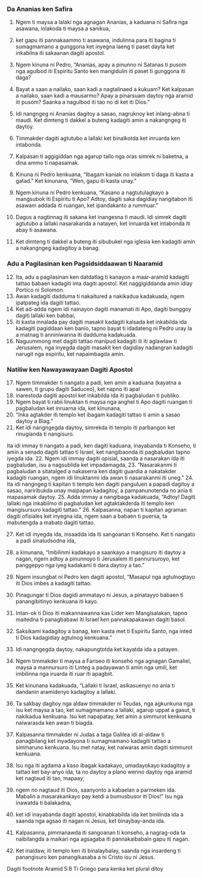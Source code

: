 ### Da Ananias ken Safira

1. Ngem ti maysa a lalaki nga agnagan Ananias, a kaduana ni Safira nga asawana, inlakoda ti maysa a sanikua,
2. ket gapu iti pannakaammo ti asawana, indulinna para iti bagina ti sumagmamano a gunggona ket inyegna laeng ti paset dayta ket inkabilna iti sakaanan dagiti apostol.
3. Ngem kinuna ni Pedro, “Ananias, apay a pinunno ni Satanas ti pusom nga agulbod iti Espiritu Santo ken mangidulin iti paset ti gunggona iti daga?
4. Bayat a saan a nailako, saan kadi a nagtalinaed a kukuam? Ket kalpasan a nailako, saan kadi a mausarmo? Apay a pinarsuam daytoy nga aramid iti pusom? Saanka a nagulbod iti tao no di ket iti Dios.”
5. Idi nangngeg ni Ananias dagitoy a sasao, nagruknoy ket inlang-abna ti maudi. Ket dimteng ti dakkel a buteng kadagiti amin a nakangngeg iti daytoy.
6. Timmakder dagiti agtutubo a lallaki ket binalkotda ket inruarda ken intabonda.

7. Kalpasan ti aggigiddan nga agarup tallo nga oras simrek ni baketna, a dina ammo ti napasamak.
8. Kinuna ni Pedro kenkuana, “Ibagam kaniak no inlakom ti daga iti kasta a gatad.” Ket kinunana, “Wen, gapu iti kasta unay.”
9. Ngem kinuna ni Pedro kenkuana, “Kasano a nagtutulagkayo a mangsubok iti Espiritu ti Apo? Adtoy, dagiti saka dagidiay nangitabon iti asawam addada iti ruangan, ket ipandakanto a rummuar.”
10. Dagus a nagtinnag iti sakana ket inangesna ti maudi. Idi simrek dagiti agtutubo a lallaki nasarakanda a natayen, ket inruarda ket intabonda iti abay ti asawana.
11. Ket dimteng ti dakkel a buteng iti sibubukel nga iglesia ken kadagiti amin a nakangngeg kadagitoy a banag.

### Adu a Pagilasinan ken Pagsidsiddaawan ti Naaramid

12. Ita, adu a pagilasinan ken datdatlag ti kanayon a maar-aramid kadagiti tattao babaen kadagiti ima dagiti apostol. Ket naggigiddanda amin idiay Portico ni Solomon.
13. Awan kadagiti dadduma ti nakaitured a nakikadua kadakuada, ngem ipatpateg ida dagiti tattao.
14. Ket ad-adda ngem idi nainayon dagiti manamati iti Apo, dagiti bunggoy dagiti lallaki ken babbai,
15. iti kasta innalada pay dagiti masakit kadagiti kalsada ket inkabilda ida kadagiti pagiddaan ken banio, tapno bayat ti idadateng ni Pedro uray la a matnag ti anniniwanna iti dadduma kadakuada.
16. Naguummong met dagiti tattao manipud kadagiti ili iti aglawlaw ti Jerusalem, nga inyegda dagiti masakit ken dagidiay nadangran kadagiti narugit nga espiritu, ket napaimbagda amin.

### Natiliw ken Nawayawayaan Dagiti Apostol

17. Ngem timmakder ti nangato a padi, ken amin a kaduana (kayatna a sawen, ti grupo dagiti Saduceo), ket napno iti apal
18. inarestoda dagiti apostol ket inkabilda ida iti pagbaludan ti publiko.
19. Ngem bayat ti rabii linuktan ti maysa nga anghel ti Apo dagiti ruangan ti pagbaludan ket inruarna ida, ket kinunana,
20. “Inka agtakder iti templo ket ibagam kadagiti tattao ti amin a sasao daytoy a Biag.”
21. Ket idi nangngegda daytoy, simrekda iti templo iti parbangon ket rinugianda ti nangisuro.

Ita idi immay ti nangato a padi, ken dagiti kaduana, inayabanda ti Konseho, ti amin a senado dagiti tattao ti Israel, ket nangibaonda iti pagbaludan tapno iyegda ida.
22. Ngem idi immay dagiti opisial, saanda a nasarakan ida iti pagbaludan, isu a nagsublida ket impadamagda,
23. “Nasarakanmi ti pagbaludan a sitatalged a nakaserra ken dagiti guardia a nakatakder kadagiti ruangan, ngem idi linuktanmi ida awan ti nasarakanmi iti uneg.”
24. Ita idi nangngeg ti kapitan ti templo ken dagiti panguluen a papadi dagitoy a sasao, nariribukda unay maipapan kadagitoy, a pampanunotenda no ania ti mapasamak daytoy.
25. Adda immay a nangibaga kadakuada, “Adtoy! Dagiti lallaki nga inkabilmo iti pagbaludan ket agtaktakderda iti templo ken mangisursuro kadagiti tattao.”
26. Kalpasanna, napan ti kapitan agraman dagiti ofisiales ket inyegna ida, ngem saan a babaen ti puersa, ta mabutengda a mabato dagiti tattao.

27. Ket idi inyegda ida, insaadda ida iti sangoanan ti Konseho. Ket ti nangato a padi sinaludsodna ida,
28. a kinunana, “Imbilinmi kadakayo a saankayo a mangisuro iti daytoy a nagan, ngem adtoy a pinunnoyo ti Jerusalem iti pannursuroyo, ket panggepyo nga iyeg kadakami ti dara daytoy a tao.”
29. Ngem insungbat ni Pedro ken dagiti apostol, “Masapul nga agtulnogtayo iti Dios imbes a kadagiti tattao.
30. Pinagungar ti Dios dagidi ammatayo ni Jesus, a pinatayyo babaen ti panangibitinyo kenkuana iti kayo.
31. Intan-ok ti Dios iti makannawanna kas Lider ken Mangisalakan, tapno maitedna ti panagbabawi iti Israel ken pannakapakawan dagiti basol.
32. Saksikami kadagitoy a banag, ken kasta met ti Espiritu Santo, nga inted ti Dios kadagidiay agtulnog kenkuana.”

33. Idi nangngegda daytoy, nakapungtotda ket kayatda ida a patayen.
34. Ngem timmakder ti maysa a Fariseo iti konseho nga agnagan Gamaliel, maysa a mannursuro iti Linteg a padayawan ti amin nga umili, ket imbilinna nga iruarda iti ruar iti apagbiit.
35. Ket kinunana kadakuada, “Lallaki ti Israel, asikasuenyo no ania ti dandanin aramidenyo kadagitoy a lallaki.
36. Ta sakbay dagitoy nga aldaw timmakder ni Teudas, nga agkunkuna nga isu ket maysa a tao, ket sumagmamano a lallaki, agarup uppat a gasut, ti nakikadua kenkuana. Isu ket napapatay, ket amin a simmurot kenkuana naiwarasda ken awan ti biagda.
37. Kalpasanna timmakder ni Judas a taga Galilea idi al-aldaw ti panagbilang ket inyadayona ti sumagmamano kadagiti tattao a simmaruno kenkuana. Isu met natay, ket naiwaras amin dagiti simmurot kenkuana.
38. Isu nga iti agdama a kaso ibagak kadakayo, umadayokayo kadagitoy a tattao ket bay-anyo ida, ta no daytoy a plano wenno daytoy nga aramid ket nagtaud iti tao, mapaay;
39. ngem no nagtaud iti Dios, saanyonto a kabaelan a parmeken ida. Mabalin a masarakankayo pay ketdi a bumusbusor iti Dios!” Isu nga inawatda ti balakadna,
40. ket idi inayabanda dagiti apostol, kinabkabilda ida ket binilinda ida a saanda nga agsao iti nagan ni Jesus, ket binaybay-anda ida.
41. Kalpasanna, pimmanawda iti sangoanan ti konseho, a nagrag-oda ta naibilangda a maikari nga agsagaba iti pannakaibabain gapu iti nagan.
42. Ket inaldaw, iti templo ken iti binalaybalay, saanda nga insardeng ti panangisuro ken panangikasaba a ni Cristo isu ni Jesus.

Dagiti footnote
Aramid 5:8 Ti Griego para kenka ket plural ditoy
